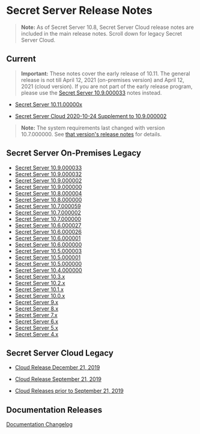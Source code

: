 [title]: # (Secret Server Release Notes)
[tags]: # (Release Notes)
[priority]: # (2000)

# Secret Server Release Notes

> **Note:** As of Secret Server 10.8, Secret Server Cloud release notes are included in the main release notes. Scroll down for legacy Secret Server Cloud.

## Current

>**Important:** These notes cover the early release of 10.11. The general release is not till April 12, 2021 (on-premises version) and April 12, 2021 (cloud version). If you are not part of the early release program, please use the [Secret Server 10.9.000033](ss-rn-10-9-000033.md) notes instead.

- [Secret Server 10.11.00000x](ss-rn-10-11-00000x.md)

- [Secret Server Cloud 2020-10-24 Supplement to 10.9.000002](ssc-rn-2020-10-24.md)

>**Note:** The system requirements last changed with version 10.7.000000. See [that version's release notes](./ss-rn-10-7-000000.md) for details.

## Secret Server On-Premises Legacy

- [Secret Server 10.9.000033](ss-rn-10-9-000033.md)
- [Secret Server 10.9.000032](ss-rn-10-9-000005.md)
- [Secret Server 10.9.000002](ss-rn-10-9-000002.md)
- [Secret Server 10.9.000000](ss-rn-10-9-000000.md)
- [Secret Server 10.8.000004](ss-rn-10-8-000004.md)
- [Secret Server 10.8.000000](ss-rn-10-8-000000.md)
- [Secret Server 10.7.000059](ss-rn-10-7-000059.md)
- [Secret Server 10.7.000002](ss-rn-10-7-000002.md)
- [Secret Server 10.7.000000](ss-rn-10-7-000000.md)
- [Secret Server 10.6.000027](ss-rn-10-6-000027.md)
- [Secret Server 10.6.000026](ss-rn-10-6-000026.md)
- [Secret Server 10.6.000001](ss-rn-10-6-000001.md)
- [Secret Server 10.6.000000](ss-rn-10-6-000000.md)
- [Secret Server 10.5.000003](ss-rn-10-5-000003.md)
- [Secret Server 10.5.000001](ss-rn-10-5-000001.md)
- [Secret Server 10.5.000000](ss-rn-10-5-000000.md)
- [Secret Server 10.4.000000](ss-rn-10-4-000000.md)
- [Secret Server 10.3.x](ss-rn-10-3-x.md)
- [Secret Server 10.2.x](ss-rn-10-2-x.md)
- [Secret Server 10.1.x](ss-rn-10-1-x.md)
- [Secret Server 10.0.x](ss-rn-10-0-x.md)
- [Secret Server 9.x](ss-rn-9-x.md)
- [Secret Server 8.x](ss-rn-8-x.md)
- [Secret Server 7.x](ss-rn-7-x.md)
- [Secret Server 6.x](ss-rn-6-x.md)
- [Secret Server 5.x](ss-rn-5-x.md)
- [Secret Server 4.x](ss-rn-4-x.md)

## Secret Server Cloud Legacy

- [Cloud Release December 21, 2019](ssc-rn-2019-12-21.md)

- [Cloud Release September 21, 2019](ssc-rn-2019-09-21.md)

- [Cloud Releases prior to September 21, 2019](ssc-rn-legacy.md)

## Documentation Releases

[Documentation Changelog](./changelog.md)